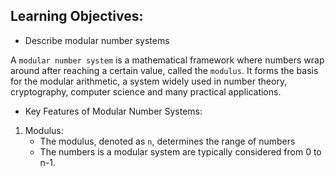 ## Learning Objectives:

- Describe modular number systems

A `modular number system` is a mathematical framework where numbers wrap around after reaching a certain value, called the `modulus`.
It forms the basis for the modular arithmetic, a system widely used in number theory, cryptography, computer science and many practical applications.

- Key Features of Modular Number Systems:

1. Modulus:
   - The modulus, denoted as `n`, determines the range of numbers
   - The numbers is a modular system are typically considered from 0 to n-1.
